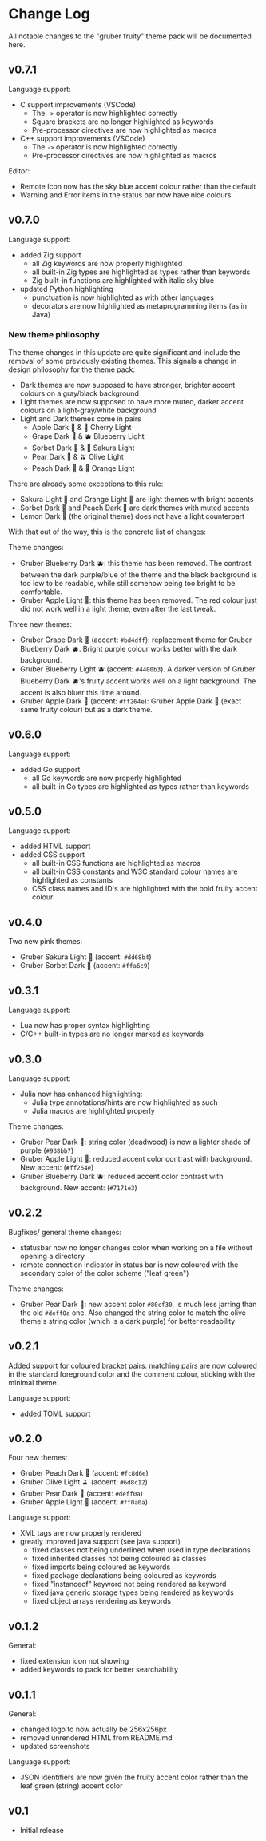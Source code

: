# Change Log

All notable changes to the "gruber fruity" theme pack will be documented here.

## v0.7.1
Language support:
- C support improvements (VSCode)
    - The `->` operator is now highlighted correctly
    - Square brackets are no longer highlighted as keywords
    - Pre-processor directives are now highlighted as macros
- C++ support improvements (VSCode)
    - The `->` operator is now highlighted correctly
    - Pre-processor directives are now highlighted as macros

Editor:
- Remote Icon now has the sky blue accent colour rather than the default
- Warning and Error items in the status bar now have nice colours

## v0.7.0
Language support:
- added Zig support
    - all Zig keywords are now properly highlighted
    - all built-in Zig types are highlighted as types rather than keywords
    - Zig built-in functions are highlighted with italic sky blue
- updated Python highlighting
    - punctuation is now highlighted as with other languages
    - decorators are now highlighted as metaprogramming items (as in Java)

### New theme philosophy
The theme changes in this update are quite significant and include the removal
of some previously existing themes. This signals a change in design philosophy
for the theme pack: 
- Dark themes are now supposed to have stronger, brighter accent colours on a
gray/black background
- Light themes are now supposed to have more muted, darker accent colours on a
light-gray/white background
- Light and Dark themes come in pairs
    - Apple Dark 🍎 & 🍒 Cherry Light
    - Grape Dark 🍇 & 🫐 Blueberry Light
    - Sorbet Dark 🍧 & 🌸 Sakura Light
    - Pear Dark 🍐 & 🫒 Olive Light
    - Peach Dark 🍑 & 🍊 Orange Light

There are already some exceptions to this rule:
- Sakura Light 🌸 and Orange Light 🍊 are light themes with bright accents
- Sorbet Dark 🍧 and Peach Dark 🍑 are dark themes with muted accents
- Lemon Dark 🍋 (the original theme) does not have a light counterpart

With that out of the way, this is the concrete list of changes:

Theme changes:
- Gruber Blueberry Dark 🫐: this theme has been removed. The contrast between
the dark purple/blue of the theme and the black background is too low to be
readable, while still somehow being too bright to be comfortable.
- Gruber Apple Light 🍎: this theme has been removed. The red colour just did
not work well in a light theme, even after the last tweak.

Three new themes:
- Gruber Grape Dark 🍇 (accent: `#bd4dff`): replacement theme for Gruber
Blueberry Dark 🫐. Bright purple colour works better with the dark background.
- Gruber Blueberry Light 🫐 (accent: `#4400b3`). A darker version of Gruber
Blueberry Dark 🫐's fruity accent works well on a light background. The accent
is also bluer this time around.
- Gruber Apple Dark 🍎 (accent: `#ff264e`): Gruber Apple Dark 🍎 (exact same
fruity colour) but as a dark theme.

## v0.6.0
Language support:
- added Go support
    - all Go keywords are now properly highlighted
    - all built-in Go types are highlighted as types rather than keywords

## v0.5.0
Language support:
- added HTML support
- added CSS support
    - all built-in CSS functions are highlighted as macros
    - all built-in CSS constants and W3C standard colour names are highlighted as constants
    - CSS class names and ID's are highlighted with the bold fruity accent colour

## v0.4.0
Two new pink themes:
- Gruber Sakura Light 🌸 (accent: `#dd68b4`)
- Gruber Sorbet Dark 🍧 (accent: `#ffa6c9`)

## v0.3.1
Language support:
- Lua now has proper syntax highlighting
- C/C++ built-in types are no longer marked as keywords

## v0.3.0
Language support:
- Julia now has enhanced highlighting:
    - Julia type annotations/hints are now highlighted as such
    - Julia macros are highlighted properly

Theme changes:
- Gruber Pear Dark 🍐: string color (deadwood) is now a lighter shade of purple (`#938bb7`)
- Gruber Apple Light 🍎: reduced accent color contrast with background. New accent: (`#ff264e`)
- Gruber Blueberry Dark 🫐: reduced accent color contrast with background. New accent: (`#7171e3`)

## v0.2.2
Bugfixes/ general theme changes:
- statusbar now no longer changes color when working on a file without opening a
directory
- remote connection indicator in status bar is now coloured with the secondary
color of the color scheme ("leaf green")

Theme changes:
- Gruber Pear Dark 🍐: new accent color  `#80cf30`, is much less jarring than the
old `#deff0a` one. Also changed the string color to match the olive theme's string
color (which is a dark purple) for better readability

## v0.2.1
Added support for coloured bracket pairs: matching pairs are now coloured in
the standard foreground color and the comment colour, sticking with the minimal
theme.

Language support:
- added TOML support

## v0.2.0
Four new themes:
- Gruber Peach Dark 🍑 (accent: `#fc8d6e`)
- Gruber Olive Light 🫒 (accent: `#6d8c12`)
- Gruber Pear Dark 🍐 (accent: `#deff0a`)
- Gruber Apple Light 🍎 (accent: `#ff0a0a`)

Language support:
- XML tags are now properly rendered
- greatly improved java support (see java support)
    - fixed classes not being underlined when used in type declarations
    - fixed inherited classes not being coloured as classes
    - fixed imports being coloured as keywords
    - fixed package declarations being coloured as keywords
    - fixed "instanceof" keyword not being rendered as keyword
    - fixed java generic storage types being rendered as keywords
    - fixed object arrays rendering as keywords

## v0.1.2
General:
- fixed extension icon not showing
- added keywords to pack for better searchability 

## v0.1.1
General:
- changed logo to now actually be 256x256px
- removed unrendered HTML from README.md
- updated screenshots

Language support:
- JSON identifiers are now given the fruity accent color rather than the leaf green (string) accent color

## v0.1
- Initial release